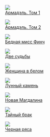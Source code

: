 ![](/books/det_classic/Уильям%20Уилки%20Коллинз/Армадэль.%20Том%201.jpg)  
[Армадэль. Том 1](/books/det_classic/Уильям%20Уилки%20Коллинз/Армадэль.%20Том%201)

![](/books/det_classic/Уильям%20Уилки%20Коллинз/Армадэль.%20Том%202.jpg)  
[Армадэль. Том 2](/books/det_classic/Уильям%20Уилки%20Коллинз/Армадэль.%20Том%202)

![](/books/det_classic/Уильям%20Уилки%20Коллинз/Бедная%20мисс%20Финч.jpg)  
[Бедная мисс Финч](/books/det_classic/Уильям%20Уилки%20Коллинз/Бедная%20мисс%20Финч)

![](/books/det_classic/Уильям%20Уилки%20Коллинз/Две%20судьбы.jpg)  
[Две судьбы](/books/det_classic/Уильям%20Уилки%20Коллинз/Две%20судьбы)

![](/books/det_classic/Уильям%20Уилки%20Коллинз/Женщина%20в%20белом.jpg)  
[Женщина в белом](/books/det_classic/Уильям%20Уилки%20Коллинз/Женщина%20в%20белом)

![](/books/det_classic/Уильям%20Уилки%20Коллинз/Лунный%20камень.jpg)  
[Лунный камень](/books/det_classic/Уильям%20Уилки%20Коллинз/Лунный%20камень)

![](/books/det_classic/Уильям%20Уилки%20Коллинз/Новая%20Магдалина.jpg)  
[Новая Магдалина](/books/det_classic/Уильям%20Уилки%20Коллинз/Новая%20Магдалина)

![](/books/det_classic/Уильям%20Уилки%20Коллинз/Тайный%20брак.jpg)  
[Тайный брак](/books/det_classic/Уильям%20Уилки%20Коллинз/Тайный%20брак)

![](/books/det_classic/Уильям%20Уилки%20Коллинз/Черная%20ряса.jpg)  
[Черная ряса](/books/det_classic/Уильям%20Уилки%20Коллинз/Черная%20ряса)
